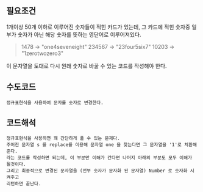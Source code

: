 ## 필요조건

1개이상 50개 이하로 이루어진 숫자들이 적힌 카드가 있는데,
그 카드에 적힌 숫자중 일부가 숫자가 아닌 해당 숫자를 뜻하는 영단어로 이루어져있다.

> 1478 → "one4seveneight"
234567 → "23four5six7"
10203 → "1zerotwozero3"

이 문자열을 토대로 다시 원래 숫자로 바꿀 수 있는 코드를 작성해야 한다.

## 수도코드

```
정규표현식을 사용하여 문자를 숫자로 변경한다.
```


## 코드해석

```
정규표현식을 사용하면 꽤 간단하게 풀 수 있는 문제다.
주어진 문자열 s 를 replace를 이용해 문자열 one 을 찾는다면 그 문자열을 '1'로 치환해 준다.
라는 코드를 작성하면 되는데, 이 부분만 이해가 간다면 나머지 아래의 부분도 모두 이해가 될것이다.
그리고 최종적으로 변경된 문자열을 (전부 숫자가 문자화 된 문자열) Number 로 숫자화 시켜주고
리턴하면 끝난다.
```
